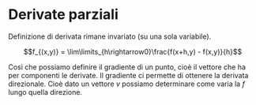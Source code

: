 # **Derivate parziali**

Definizione di derivata rimane invariato (su una sola variabile). 

$$f_{(x,y)} = \lim\limits_{h\rightarrow0}\frac{f(x+h,y) - f(x,y)}{h}$$

Così che possiamo definire il gradiente di un punto, cioè il vettore che ha per componenti le derivate. Il gradiente ci permette di ottenere la derivata direzionale. Cioè dato un vettore *v* possiamo determinare come varia la *f* lungo quella direzione.
